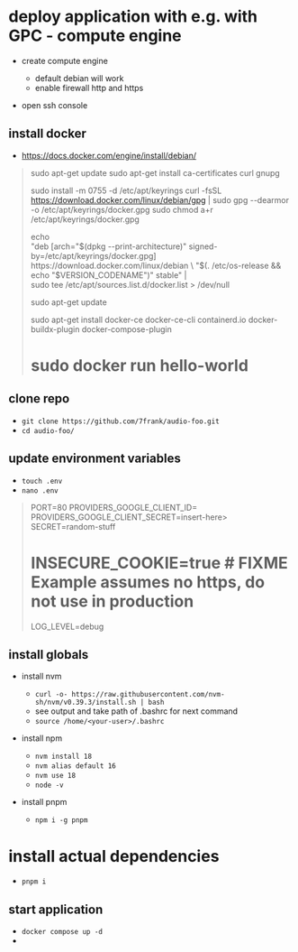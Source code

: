 # deploy application with e.g. with GPC - compute engine

- create compute engine

  - default debian will work
  - enable firewall http and https

- open ssh console

## install docker

- https://docs.docker.com/engine/install/debian/

> sudo apt-get update
> sudo apt-get install ca-certificates curl gnupg
>
> sudo install -m 0755 -d /etc/apt/keyrings
> curl -fsSL https://download.docker.com/linux/debian/gpg | sudo gpg --dearmor -o /etc/apt/keyrings/docker.gpg
> sudo chmod a+r /etc/apt/keyrings/docker.gpg
>
> echo \
>  "deb [arch="$(dpkg --print-architecture)" signed-by=/etc/apt/keyrings/docker.gpg] https://download.docker.com/linux/debian \
>  "$(. /etc/os-release && echo "$VERSION_CODENAME")" stable" | \
>  sudo tee /etc/apt/sources.list.d/docker.list > /dev/null
>
> sudo apt-get update
>
> sudo apt-get install docker-ce docker-ce-cli containerd.io docker-buildx-plugin docker-compose-plugin
>
> # sudo docker run hello-world

## clone repo

- `git clone https://github.com/7frank/audio-foo.git`
- `cd audio-foo/`

## update environment variables

- `touch .env`
- `nano .env`

> PORT=80
> PROVIDERS_GOOGLE_CLIENT_ID=<insert-here>
> PROVIDERS_GOOGLE_CLIENT_SECRET=insert-here>
> SECRET=random-stuff
>
> # INSECURE_COOKIE=true # FIXME Example assumes no https, do not use in production
>
> LOG_LEVEL=debug

## install globals

- install nvm

  - `curl -o- https://raw.githubusercontent.com/nvm-sh/nvm/v0.39.3/install.sh | bash`
  - see output and take path of .bashrc for next command
  - `source /home/<your-user>/.bashrc`

- install npm

  - `nvm install 18`
  - `nvm alias default 16`
  - `nvm use 18`
  - `node -v`

- install pnpm

  - `npm i -g pnpm`

# install actual dependencies

- `pnpm i`

## start application

- `docker compose up -d`
-
